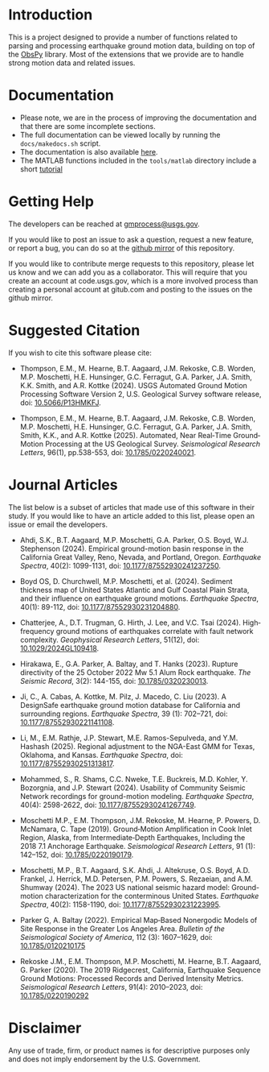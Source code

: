 # Introduction
This is a project designed to provide a number of functions related to parsing and processing earthquake ground motion data, building on top of the [ObsPy](https://github.com/obspy/obspy/wiki) library.
Most of the extensions that we provide are to handle strong motion data and related issues.


# Documentation
- Please note, we are in the process of improving the documentation and that there are some incomplete sections.
- The full documentation can be viewed locally by running the `docs/makedocs.sh` script.
- The documentation is also available [here](https://ghsc.code-pages.usgs.gov/esi/groundmotion-processing/).
- The MATLAB functions included in the `tools/matlab` directory include a short [tutorial](tools/matlab/readme.md)

# Getting Help
The developers can be reached at [gmprocess@usgs.gov](mailto:gmprocess@usgs.gov).

If you would like to post an issue to ask a question, request a new feature, or report a bug, you can do so at the [github mirror](https://github.com/DOI-USGS/ghsc-esi-groundmotion-processing) of this repository. 

If you would like to contribute merge requests to this repository, please let us know and we can add you as a collaborator. 
This will require that you create an account at code.usgs.gov, which is a more involved process than creating a personal account at gitub.com and posting to the issues on the github mirror.

# Suggested Citation
If you wish to cite this software please cite:

- Thompson, E.M., M. Hearne, B.T. Aagaard, J.M. Rekoske, C.B. Worden, M.P. Moschetti, H.E. Hunsinger, G.C. Ferragut, G.A. Parker, J.A. Smith, K.K. Smith, and A.R. Kottke (2024). USGS Automated Ground Motion Processing Software Version 2, U.S. Geological Survey software release, doi: [10.5066/P13HMKFJ](https://doi.org/10.5066/P13HMKFJ).

- Thompson, E.M., M. Hearne, B.T. Aagaard, J.M. Rekoske, C.B. Worden, M.P. Moschetti, H.E. Hunsinger, G.C. Ferragut, G.A. Parker, J.A. Smith, Smith, K.K., and A.R. Kottke (2025). Automated, Near Real‐Time Ground‐Motion Processing at the US Geological Survey. _Seismological Research Letters_, 96(1), pp.538-553, doi: [10.1785/0220240021](https://doi.org/10.1785/0220240021).

# Journal Articles
The list below is a subset of articles that made use of this software in their study. If you would like to have an article added to this list, please open an issue or email the developers.

- Ahdi, S.K., B.T. Aagaard, M.P. Moschetti, G.A. Parker, O.S. Boyd, W.J. Stephenson (2024). Empirical ground-motion basin response in the California Great Valley, Reno, Nevada, and Portland, Oregon. _Earthquake Spectra_, 40(2): 1099-1131, doi: [10.1177/87552930241237250](https://doi.org/10.1177/87552930241237250).

- Boyd OS, D. Churchwell, M.P. Moschetti, et al. (2024). Sediment thickness map of United States Atlantic and Gulf Coastal Plain Strata, and their influence on earthquake ground motions. _Earthquake Spectra_, 40(1): 89-112, doi: [10.1177/87552930231204880](https://doi.org/10.1177/87552930231204880).

- Chatterjee, A., D.T. Trugman, G. Hirth, J. Lee, and V.C. Tsai (2024). High‐frequency ground motions of earthquakes correlate with fault network complexity. _Geophysical Research Letters_, 51(12), doi: [10.1029/2024GL109418](https://doi.org/10.1029/2024GL109418).

- Hirakawa, E., G.A. Parker, A. Baltay, and T. Hanks (2023). Rupture directivity of the 25 October 2022 Mw 5.1 Alum Rock earthquake. _The Seismic Record_, 3(2): 144-155, doi: [10.1785/0320230013](https://doi.org/10.1785/0320230013).

- Ji, C., A. Cabas, A. Kottke, M. Pilz, J. Macedo, C. Liu (2023). A DesignSafe earthquake ground motion database for California and surrounding regions. _Earthquake Spectra_, 39 (1): 702–721, doi: [10.1177/87552930221141108](https://doi.org/10.1177/87552930221141108).

- Li, M., E.M. Rathje, J.P. Stewart, M.E. Ramos-Sepulveda, and Y.M. Hashash (2025). Regional adjustment to the NGA-East GMM for Texas, Oklahoma, and Kansas. _Earthquake Spectra_, doi: [10.1177/87552930251313817](https://doi.org/10.1177/87552930251313817).

- Mohammed, S., R. Shams, C.C. Nweke, T.E. Buckreis, M.D. Kohler, Y. Bozorgnia, and J.P. Stewart (2024). Usability of Community Seismic Network recordings for ground-motion modeling. _Earthquake Spectra_, 40(4): 2598-2622, doi: [10.1177/87552930241267749](https://doi.org/10.1177/87552930241267749).

- Moschetti M.P., E.M. Thompson, J.M. Rekoske, M. Hearne, P. Powers, D. McNamara, C. Tape (2019). Ground‐Motion Amplification in Cook Inlet Region, Alaska, from Intermediate‐Depth Earthquakes, Including the 2018  7.1 Anchorage Earthquake. _Seismological Research Letters_, 91 (1): 142–152, doi: [10.1785/0220190179](https://doi.org/10.1785/0220190179).

- Moschetti, M.P., B.T. Aagaard, S.K. Ahdi, J. Altekruse, O.S. Boyd, A.D. Frankel, J. Herrick, M.D. Petersen, P.M. Powers, S. Rezaeian, and A.M. Shumway (2024). The 2023 US national seismic hazard model: Ground-motion characterization for the conterminous United States. _Earthquake Spectra_, 40(2): 1158-1190, doi: [10.1177/87552930231223995](https://doi.org/10.1177/87552930231223995).

- Parker G, A. Baltay (2022). Empirical Map‐Based Nonergodic Models of Site Response in the Greater Los Angeles Area. _Bulletin of the Seismological Society of America_, 112 (3): 1607–1629, doi: [10.1785/0120210175](https://doi.org/10.1785/0120210175)

- Rekoske J.M., E.M. Thompson, M.P. Moschetti, M. Hearne, B.T. Aagaard, G. Parker (2020). The 2019 Ridgecrest, California, Earthquake Sequence Ground Motions: Processed Records and Derived Intensity Metrics. _Seismological Research Letters_, 91(4): 2010–2023, doi: [10.1785/0220190292](https://doi.org/10.1785/0220190292)

# Disclaimer

Any use of trade, firm, or product names is for descriptive purposes only and does not imply endorsement by the U.S. Government.
